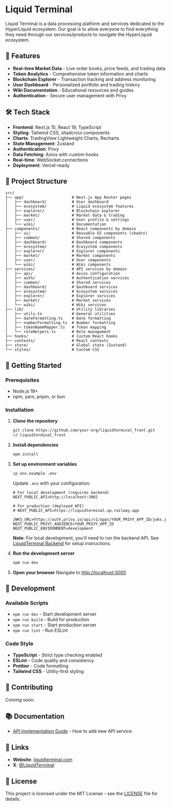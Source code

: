 # Liquid Terminal

Liquid Terminal is a data processing platform and services dedicated to the HyperLiquid ecosystem. Our goal is to allow everyone to find everything they need through our services/products to navigate the HyperLiquid ecosystem.

## 🚀 Features

- **Real-time Market Data** - Live order books, price feeds, and trading data
- **Token Analytics** - Comprehensive token information and charts
- **Blockchain Explorer** - Transaction tracking and address monitoring
- **User Dashboard** - Personalized portfolio and trading history
- **Wiki Documentation** - Educational resources and guides
- **Authentication** - Secure user management with Privy

## 🛠️ Tech Stack

- **Frontend**: Next.js 15, React 19, TypeScript
- **Styling**: Tailwind CSS, shadcn/ui components
- **Charts**: TradingView Lightweight Charts, Recharts
- **State Management**: Zustand
- **Authentication**: Privy
- **Data Fetching**: Axios with custom hooks
- **Real-time**: WebSocket connections
- **Deployment**: Vercel-ready

## 📁 Project Structure

```
src/
├── app/                     # Next.js App Router pages
│   ├── dashboard/           # User dashboard
│   ├── ecosystem/           # Liquid ecosystem features
│   ├── explorer/            # Blockchain explorer
│   ├── market/              # Market data & trading
│   ├── user/                # User profile & settings
│   └── wiki/                # Documentation
├── components/              # React components by domain
│   ├── ui/                  # Reusable UI components (shadcn)
│   ├── common/              # Shared components
│   ├── dashboard/           # Dashboard components
│   ├── ecosystem/           # Ecosystem components
│   ├── explorer/            # Explorer components
│   ├── market/              # Market components
│   ├── user/                # User components
│   └── wiki/                # Wiki components
├── services/                # API services by domain
│   ├── api/                 # Axios configuration
│   ├── auth/                # Authentication services
│   ├── common/              # Shared services
│   ├── dashboard/           # Dashboard services
│   ├── ecosystem/           # Ecosystem services
│   ├── explorer/            # Explorer services
│   ├── market/              # Market services
│   └── wiki/                # Wiki services
├── lib/                     # Utility libraries
│   ├── utils.ts             # General utilities
│   ├── dateFormatting.ts    # Date formatting
│   ├── numberFormatting.ts  # Number formatting
│   ├── tokenNameMapper.ts   # Token mapping
│   └── roleHelpers.ts       # Role management
├── hooks/                   # Custom React hooks
├── contexts/                # React contexts
├── store/                   # Global state (Zustand)
└── styles/                  # Custom CSS
```

## 🚀 Getting Started

### Prerequisites

- Node.js 18+ 
- npm, yarn, pnpm, or bun

### Installation

1. **Clone the repository**
   ```bash
   git clone https://github.com/your-org/liquidterminal_front.git
   cd liquidterminal_front
   ```

2. **Install dependencies**
   ```bash
   npm install
   ```

3. **Set up environment variables**
   ```bash
   cp env.example .env
   ```
   
   Update `.env` with your configuration:
   ```env
   # For local development (requires backend)
   NEXT_PUBLIC_API=http://localhost:3002
   
   # For production (deployed API)
   # NEXT_PUBLIC_API=https://liquidterminal.up.railway.app
   
   JWKS_URL=https://auth.privy.io/api/v1/apps/YOUR_PRIVY_APP_ID/jwks.json
   NEXT_PUBLIC_PRIVY_AUDIENCE=YOUR_PRIVY_APP_ID
   NEXT_PUBLIC_ENVIRONMENT=development
   ```
   
   **Note**: For local development, you'll need to run the backend API. See [LiquidTerminal Backend](https://github.com/Liquid-Terminal/LiquidTerminal_Back) for setup instructions.

4. **Run the development server**
   ```bash
   npm run dev
   ```

5. **Open your browser**
   Navigate to [http://localhost:3000](http://localhost:3000)

## 🔧 Development

### Available Scripts

- `npm run dev` - Start development server
- `npm run build` - Build for production
- `npm run start` - Start production server
- `npm run lint` - Run ESLint

### Code Style

- **TypeScript** - Strict type checking enabled
- **ESLint** - Code quality and consistency
- **Prettier** - Code formatting
- **Tailwind CSS** - Utility-first styling

## 🤝 Contributing

Coming soon.

## 📚 Documentation

- [API Implementation Guide](API_IMPLEMENTATION_GUIDE.md) - How to add new API service

## 🔗 Links

- **Website**: [liquidterminal.com](https://liquidterminal.com)
- **X**: [@LiquidTerminal](https://x.com/liquidterminal)

## 📄 License

This project is licensed under the MIT License - see the [LICENSE](LICENSE) file for details.